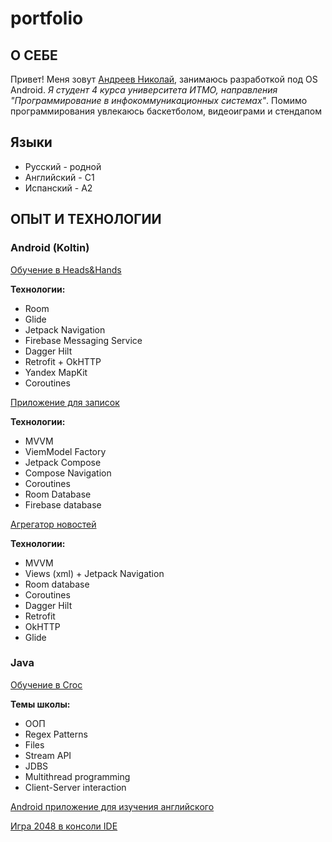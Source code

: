 # portfolio
## О СЕБЕ
Привет! Меня зовут [Андреев Николай](https://t.me/KolaYAndr), занимаюсь разработкой под OS Android. *Я студент 4 курса университета ИТМО, направления "Программирование в инфокоммуникационных системах"*. Помимо программирования увлекаюсь баскетболом, видеоиграми и стендапом

## Языки
* Русский - родной
* Английский - C1
* Испанский - A2

## ОПЫТ И ТЕХНОЛОГИИ
### Android (Koltin)
[Обучение в Heads&Hands](https://github.com/KolaYAndr/h-h/blob/main/README.md)

**Технологии:**
* Room
* Glide
* Jetpack Navigation
* Firebase Messaging Service
* Dagger Hilt
* Retrofit + OkHTTP
* Yandex MapKit
* Coroutines

[Приложение для записок](https://github.com/KolaYAndr/Note/tree/master/README.md)

**Технологии:**
* MVVM
* ViemModel Factory
* Jetpack Compose
* Compose Navigation
* Coroutines
* Room Database
* Firebase database

[Агрегатор новостей](https://github.com/KolaYAndr/News/tree/main/README.md)

**Технологии:**
* MVVM
* Views (xml) + Jetpack Navigation
* Room database
* Coroutines
* Dagger Hilt
* Retrofit
* OkHTTP
* Glide

### Java

[Обучение в Croc](https://github.com/KolaYAndr/java_school-22/tree/main/README.md)

**Темы школы:**
* ООП
* Regex Patterns
* Files
* Stream API
* JDBS
* Multithread programming
* Client-Server interaction

[Android приложение для изучения английского](https://github.com/KolaYAndr/java_project/tree/main/README.md)

[Игра 2048 в консоли IDE](https://github.com/KolaYAndr/2048game_java/tree/main/README.md)
